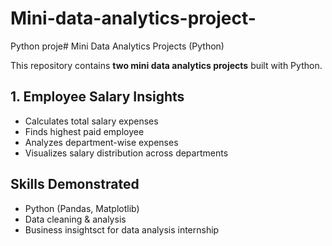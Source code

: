 # Mini-data-analytics-project-
Python proje# Mini Data Analytics Projects (Python)

This repository contains **two mini data analytics projects** built with Python.

## 1. Employee Salary Insights
- Calculates total salary expenses
- Finds highest paid employee
- Analyzes department-wise expenses
- Visualizes salary distribution across departments

## Skills Demonstrated
- Python (Pandas, Matplotlib)
- Data cleaning & analysis
- Business insightsct for data analysis internship
